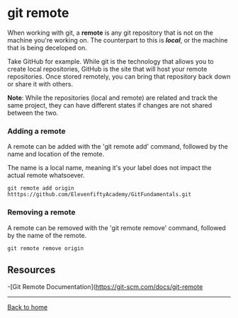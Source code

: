 # git remote

When working with git, a **remote** is any git repository that is not on the machine you're working on. The counterpart to this is ***local***, or the machine that is being deceloped on.

Take GitHub for example. While git is the technology that allows you to create local repositories, GitHub is the site that will host your remote repositories. Once stored remotely, you can bring that repository back down or share it with others.

**Note**: While the repositories (local and remote) are related and track the same project, they can have different states if changes are not shared between the two.

### Adding a remote

A remote can be added with the 'git remote add' command, followed by the name and location of the remote.

The name is a local name, meaning it's your label does not impact the actual remote whatsoever.

```
git remote add origin htttps://github.com/ElevenfiftyAcademy/GitFundamentals.git
```

### Removing a remote

A remote can be removed with the 'git remote remove' command, followed by the name of the remote.

```
git remote remove origin
```

## Resources

-[Git Remote Documentation](https://git-scm.com/docs/git-remote

---

[Back to home](../README.md)
